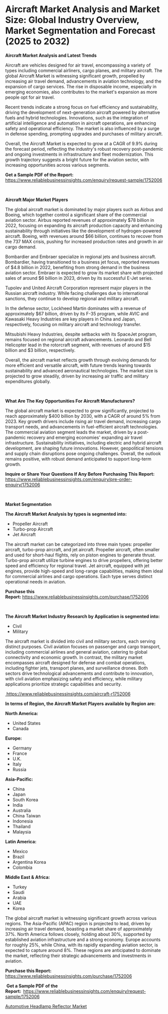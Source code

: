 <p><h1>Aircraft Market Analysis and Market Size: Global Industry Overview, Market Segmentation and Forecast (2025 to 2032)</h1></p><p><strong>Aircraft Market Analysis and Latest Trends</strong></p>
<p><p>Aircraft are vehicles designed for air travel, encompassing a variety of types including commercial airliners, cargo planes, and military aircraft. The global Aircraft Market is witnessing significant growth, propelled by increasing air travel demand, advancements in aviation technology, and the expansion of cargo services. The rise in disposable income, especially in emerging economies, also contributes to the market's expansion as more people opt for air travel.</p><p>Recent trends indicate a strong focus on fuel efficiency and sustainability, driving the development of next-generation aircraft powered by alternative fuels and hybrid technologies. Innovations, such as the integration of artificial intelligence and automation in aircraft operations, are enhancing safety and operational efficiency. The market is also influenced by a surge in defense spending, prompting upgrades and purchases of military aircraft.</p><p>Overall, the Aircraft Market is expected to grow at a CAGR of 9.9% during the forecast period, reflecting the industry's robust recovery post-pandemic and ongoing investments in infrastructure and fleet modernization. This growth trajectory suggests a bright future for the aviation sector, with increasing opportunities across various segments.</p></p>
<p><strong>Get a Sample PDF of the Report:&nbsp;</strong> <a href="https://www.reliablebusinessinsights.com/enquiry/request-sample/1752006?utm_campaign=2242&utm_medium=2&utm_source=Github&utm_content=ia&utm_term=30032025&utm_id=aircraft">https://www.reliablebusinessinsights.com/enquiry/request-sample/1752006</a></p>
<p>&nbsp;</p>
<p><strong>Aircraft Major Market Players</strong></p>
<p><p>The global aircraft market is dominated by major players such as Airbus and Boeing, which together control a significant share of the commercial aviation sector. Airbus reported revenues of approximately $78 billion in 2022, focusing on expanding its aircraft production capacity and enhancing sustainability through initiatives like the development of hydrogen-powered aircraft. Boeing, with revenues around $66 billion, continues to recover from the 737 MAX crisis, pushing for increased production rates and growth in air cargo demand.</p><p>Bombardier and Embraer specialize in regional jets and business aircraft. Bombardier, having transitioned to a business jet focus, reported revenues of $4.8 billion in 2022, benefiting from strong demand in the business aviation sector. Embraer is expected to grow its market share with projected sales of around $6 billion in 2023, driven by its successful E-Jet series.</p><p>Tupolev and United Aircraft Corporation represent major players in the Russian aircraft industry. While facing challenges due to international sanctions, they continue to develop regional and military aircraft.</p><p>In the defense sector, Lockheed Martin dominates with a revenue of approximately $67 billion, driven by its F-35 program, while AVIC and Kawasaki Heavy Industries are key players in China and Japan, respectively, focusing on military aircraft and technology transfer.</p><p>Mitsubishi Heavy Industries, despite setbacks with its SpaceJet program, remains focused on regional aircraft advancements. Leonardo and Bell Helicopter lead in the rotorcraft segment, with revenues of around $15 billion and $3 billion, respectively.</p><p>Overall, the aircraft market reflects growth through evolving demands for more efficient and versatile aircraft, with future trends leaning towards sustainability and advanced aeronautical technologies. The market size is projected to grow steadily, driven by increasing air traffic and military expenditures globally.</p></p>
<p>&nbsp;</p>
<p><strong>What Are The Key Opportunities For Aircraft Manufacturers?</strong></p>
<p><p>The global aircraft market is expected to grow significantly, projected to reach approximately $400 billion by 2030, with a CAGR of around 5% from 2023. Key growth drivers include rising air travel demand, increasing cargo transport needs, and advancements in fuel-efficient aircraft technologies. The commercial aviation segment leads the market, driven by a post-pandemic recovery and emerging economies' expanding air travel infrastructure. Sustainability initiatives, including electric and hybrid aircraft development, are shaping future innovations. However, geopolitical tensions and supply chain disruptions pose ongoing challenges. Overall, the outlook remains positive, with robust demand anticipated to support long-term growth.</p></p>
<p><strong>Inquire or Share Your Questions If Any Before Purchasing This Report:</strong> <a href="https://www.reliablebusinessinsights.com/enquiry/pre-order-enquiry/1752006?utm_campaign=2242&utm_medium=2&utm_source=Github&utm_content=ia&utm_term=30032025&utm_id=aircraft">https://www.reliablebusinessinsights.com/enquiry/pre-order-enquiry/1752006</a></p>
<p>&nbsp;</p>
<p><strong>Market Segmentation</strong></p>
<p><strong>The Aircraft Market Analysis by types is segmented into:</strong></p>
<p><ul><li>Propeller Aircraft</li><li>Turbo-prop Aircraft</li><li>Jet Aircraft</li></ul></p>
<p><p>The aircraft market can be categorized into three main types: propeller aircraft, turbo-prop aircraft, and jet aircraft. Propeller aircraft, often smaller and used for short-haul flights, rely on piston engines to generate thrust. Turbo-prop aircraft utilize turbine engines to drive propellers, offering better speed and efficiency for regional travel. Jet aircraft, equipped with jet engines, provide high-speed and long-range capabilities, making them ideal for commercial airlines and cargo operations. Each type serves distinct operational needs in aviation.</p></p>
<p><strong>Purchase this Report:&nbsp;</strong><a href="https://www.reliablebusinessinsights.com/purchase/1752006?utm_campaign=2242&utm_medium=2&utm_source=Github&utm_content=ia&utm_term=30032025&utm_id=aircraft">https://www.reliablebusinessinsights.com/purchase/1752006</a></p>
<p>&nbsp;</p>
<p><strong>The Aircraft Market Industry Research by Application is segmented into:</strong></p>
<p><ul><li>Civil</li><li>Military</li></ul></p>
<p><p>The aircraft market is divided into civil and military sectors, each serving distinct purposes. Civil aviation focuses on passenger and cargo transport, including commercial airlines and general aviation, catering to global connectivity and economic growth. In contrast, the military market encompasses aircraft designed for defense and combat operations, including fighter jets, transport planes, and surveillance drones. Both sectors drive technological advancements and contribute to innovation, with civil aviation emphasizing safety and efficiency, while military applications prioritize strategic capabilities and security.</p></p>
<p><a href="https://www.reliablebusinessinsights.com/aircraft-r1752006?utm_campaign=2242&utm_medium=2&utm_source=Github&utm_content=ia&utm_term=30032025&utm_id=aircraft">&nbsp;https://www.reliablebusinessinsights.com/aircraft-r1752006</a></p>
<p><strong>In terms of Region, the Aircraft Market Players available by Region are:</strong></p>
<p>
    <p> <strong> North America: </strong>
        <ul>
            <li>United States</li>
            <li>Canada</li>
        </ul>
        </p> 
    <p> <strong> Europe: </strong>
        <ul>
            <li>Germany</li>
            <li>France</li>
            <li>U.K.</li>
            <li>Italy</li>
            <li>Russia</li>
        </ul>
        </p> 
    <p> <strong> Asia-Pacific: </strong>
        <ul>
            <li>China</li>
            <li>Japan</li>
            <li>South Korea</li>
            <li>India</li>
            <li>Australia</li>
            <li>China Taiwan</li>
            <li>Indonesia</li>
            <li>Thailand</li>
            <li>Malaysia</li>
        </ul>
        </p> 
    <p> <strong> Latin America: </strong>
        <ul>
            <li>Mexico</li>
            <li>Brazil</li>
            <li>Argentina Korea</li>
            <li>Colombia</li>
        </ul>
        </p> 
    <p> <strong> Middle East & Africa: </strong>
        <ul>
            <li>Turkey</li>
            <li>Saudi</li>
            <li>Arabia</li>
            <li>UAE</li>
            <li>Korea</li>
        </ul>
    </p>
    </p>
<p><p>The global aircraft market is witnessing significant growth across various regions. The Asia-Pacific (APAC) region is projected to lead, driven by increasing air travel demand, boasting a market share of approximately 37%. North America follows closely, holding about 30%, supported by established aviation infrastructure and a strong economy. Europe accounts for roughly 25%, while China, with its rapidly expanding aviation sector, is expected to capture around 8%. These regions are anticipated to dominate the market, reflecting their strategic advancements and investments in aviation.</p></p>
<p><strong>Purchase this Report: </strong><a href="https://www.reliablebusinessinsights.com/purchase/1752006?utm_campaign=2242&utm_medium=2&utm_source=Github&utm_content=ia&utm_term=30032025&utm_id=aircraft">https://www.reliablebusinessinsights.com/purchase/1752006</a></p>
<p>&nbsp;<strong>Get a Sample PDF of the Report:&nbsp;&nbsp;</strong><a href="https://www.reliablebusinessinsights.com/enquiry/request-sample/1752006?utm_campaign=2242&utm_medium=2&utm_source=Github&utm_content=ia&utm_term=30032025&utm_id=aircraft">https://www.reliablebusinessinsights.com/enquiry/request-sample/1752006</a></p>
<p><strong></strong></p>
<p><p><a href="https://github.com/rosamariarocque98/Market-Research-Report-List-1/blob/main/automotive-headlamp-reflector-market.md?utm_campaign=2242&utm_medium=2&utm_source=Github&utm_content=ia&utm_term=30032025&utm_id=aircraft">Automotive Headlamp Reflector Market</a></p></p>